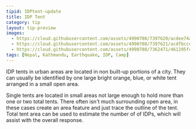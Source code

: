 ```yaml
---
tipid: IDPtent-update
title: IDP Tent
category: tip
layout: tip-preview
images:
  - https://cloud.githubusercontent.com/assets/4990708/7397620/acdee74a-ee77-11e4-90d4-b6ed035317cf.JPG
  - https://cloud.githubusercontent.com/assets/4990708/7397621/acdfbcce-ee77-11e4-9bd4-8ee652c3292a.JPG
  - https://cloud.githubusercontent.com/assets/4990708/7362471/461295fc-ed37-11e4-94cf-58f79f45f774.jpg
tags: [Nepal, Kathmandu, Earthquake, IDP, Camp]
---
```


IDP tents in urban areas are located in non built-up portions of a city.  They can usually be identified by one large bright orange, blue, or white tent arranged in a small open area. 

Single tents are located in small areas not large enough to hold more than one or two total tents.  There often isn't much surrounding open area, in these cases create an area feature and just trace the outline of the tent.  Total tent area can be used to estimate the number of of IDPs, which will assist with the overall response.      

